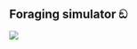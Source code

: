 ## Foraging simulator ඞ



![](https://i.pinimg.com/736x/28/e9/e4/28e9e43abe3909bcb6888d0ea933c934.jpg)
